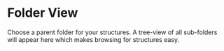 # Folder View 
Choose a parent folder for your structures. A tree-view of all sub-folders will appear here which makes browsing for structures easy. 
